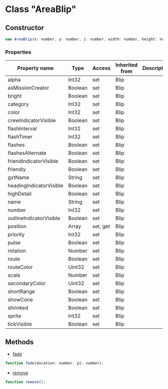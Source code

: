 # Class "AreaBlip"

## Constructor

```js
new AreaBlip(x: number, y: number, z: number, width: number, height: number);
```

### Properties

| Property name | Type | Access | Inherited from | Description |
| -------------- | ----------- | -------- | -------- | ----------- |
| alpha | Int32 | set | Blip |  |
| asMissionCreator | Boolean | set | Blip |  |
| bright | Boolean | set | Blip |  |
| category | Int32 | set | Blip |  |
| color | Int32 | set | Blip |  |
| crewIndicatorVisible | Boolean | set | Blip |  |
| flashInterval | Int32 | set | Blip |  |
| flashTimer | Int32 | set | Blip |  |
| flashes | Boolean | set | Blip |  |
| flashesAlternate | Boolean | set | Blip |  |
| friendIndicatorVisible | Boolean | set | Blip |  |
| friendly | Boolean | set | Blip |  |
| gxtName | String | set | Blip |  |
| headingIndicatorVisible | Boolean | set | Blip |  |
| highDetail | Boolean | set | Blip |  |
| name | String | set | Blip |  |
| number | Int32 | set | Blip |  |
| outlineIndicatorVisible | Boolean | set | Blip |  |
| position | Array | set, get | Blip |  |
| priority | Int32 | set | Blip |  |
| pulse | Boolean | set | Blip |  |
| rotation | Number | set | Blip |  |
| route | Boolean | set | Blip |  |
| routeColor | Uint32 | set | Blip |  |
| scale | Number | set | Blip |  |
| secondaryColor | Uint32 | set | Blip |  |
| shortRange | Boolean | set | Blip |  |
| showCone | Boolean | set | Blip |  |
| shrinked | Boolean | set | Blip |  |
| sprite | Int32 | set | Blip |  |
| tickVisible | Boolean | set | Blip |  |


## Methods

* [fade](docs/ClientAPI/modules/alt/classes/Blip/method_fade.md)
```js
function fade(duration: number, p1: number);
```
* [remove](docs/ClientAPI/modules/alt/classes/Blip/method_remove.md)
```js
function remove();
```


